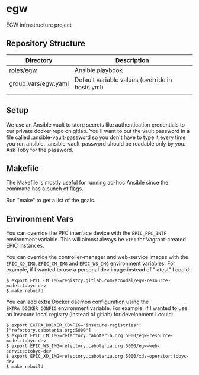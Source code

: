 # egw

EGW infrastructure project

## Repository Structure

| Directory              | Description                                     |
| ---------------------- | -----------------------------------------       |
| [roles/egw](roles/egw) | Ansible playbook                                |
| group_vars/egw.yaml    | Default variable values (override in hosts.yml) |
|                        |                                                 |

## Setup

We use an Ansible vault to store secrets like authentication
credentials to our private docker repo on gitlab. You'll want to put
the vault password in a file called .ansible-vault-password so you
don't have to type it every time you run
ansible. .ansible-vault-password should be readable only by you. Ask
Toby for the password.

## Makefile

The Makefile is mostly useful for running ad-hoc Ansible since the
command has a bunch of flags.

Run "make" to get a list of the goals.

## Environment Vars

You can override the PFC interface device with the ```EPIC_PFC_INTF```
environment variable. This will almost always be ```eth1``` for
Vagrant-created EPIC instances.

You can override the controller-manager and web-service images with
the ```EPIC_XD_IMG```, ```EPIC_CM_IMG``` and ```EPIC_WS_IMG``` environment
variables. For example, if I wanted to use a personal dev image
instead of "latest" I could:

```
$ export EPIC_CM_IMG=registry.gitlab.com/acnodal/egw-resource-model:tobyc-dev
$ make rebuild
```

You can add extra Docker daemon configuration using the
```EXTRA_DOCKER_CONFIG``` environment variable. For example, if I
wanted to use an insecure local registry (instead of gitlab) for
development I could:

```
$ export EXTRA_DOCKER_CONFIG="insecure-registries": ["refectory.caboteria.org:5000"]
$ export EPIC_CM_IMG=refectory.caboteria.org:5000/egw-resource-model:tobyc-dev
$ export EPIC_WS_IMG=refectory.caboteria.org:5000/egw-web-service:tobyc-dev
$ export EPIC_XD_IMG=refectory.caboteria.org:5000/xds-operator:tobyc-dev
$ make rebuild
```
